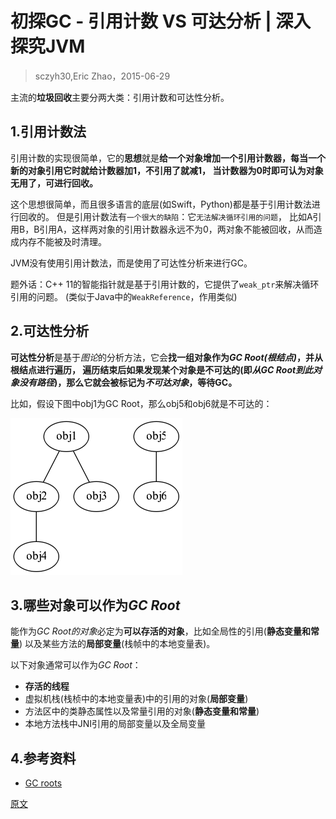 

初探GC - 引用计数 VS 可达分析 | 深入探究JVM
===============================
> sczyh30,Eric Zhao，2015-06-29

主流的**垃圾回收**主要分两大类：引用计数和可达性分析。


## 1.引用计数法
引用计数的实现很简单，它的**思想**就是**给一个对象增加一个引用计数器，每当一个新的对象引用它时就给计数器加1，不引用了就减1，
当计数器为0时即可认为对象无用了，可进行回收。**

这个思想很简单，而且很多语言的底层(如Swift，Python)都是基于引用计数法进行回收的。
但是引用计数法有`一个很大的缺陷`：它`无法解决循环引用的问题`，
比如A引用B，B引用A，这样两对象的引用计数器永远不为0，两对象不能被回收，从而造成内存不能被及时清理。

JVM没有使用引用计数法，而是使用了可达性分析来进行GC。

题外话：C++ 11的智能指针就是基于引用计数的，它提供了`weak_ptr`来解决循环引用的问题。
(类似于Java中的`WeakReference`，作用类似)


## 2.可达性分析
**可达性分析**是基于*图论*的分析方法，它会**找一组对象作为*GC Root(根结点)*，并从根结点进行遍历，
遍历结束后如果发现某个对象是不可达的(即*从GC Root到此对象没有路径*)，那么它就会被标记为*不可达对象*，等待GC。**

比如，假设下图中obj1为GC Root，那么obj5和obj6就是不可达的：

![GC可达性分析图](images/4.1.gc-reachable-graph.png)


## 3.哪些对象可以作为*GC Root*
能作为*GC Root的对象*必定为**可以存活的对象**，比如全局性的引用(**静态变量和常量**)
以及某些方法的**局部变量**(栈帧中的本地变量表)。

以下对象通常可以作为*GC Root*：
* **存活的线程**
* 虚拟机栈(栈桢中的本地变量表)中的引用的对象(**局部变量**)
* 方法区中的类静态属性以及常量引用的对象(**静态变量和常量**)
* 本地方法栈中JNI引用的局部变量以及全局变量


## 4.参考资料
* [GC roots](https://www.yourkit.com/docs/java/help/gc_roots.jsp)


[原文](https://www.sczyh30.com/posts/Java/jvm-gc-intro-count-vs-reachability/)

